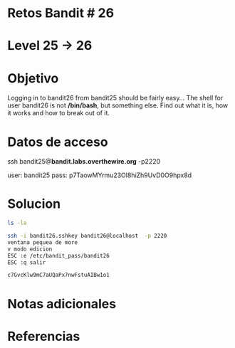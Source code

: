 # Retos Bandit # 26
# Level 25 -> 26

# Objetivo
Logging in to bandit26 from bandit25 should be fairly easy… The shell for user bandit26 is not **/bin/bash**, but something else. Find out what it is, how it works and how to break out of it.

# Datos de acceso
ssh bandit25@**bandit.labs.overthewire.org** -p2220

user: bandit25
pass: p7TaowMYrmu23Ol8hiZh9UvD0O9hpx8d

# Solucion 
```bash
ls -la

ssh -i bandit26.sshkey bandit26@localhost  -p 2220
ventana pequea de more
v modo edicion
ESC :e /etc/bandit_pass/bandit26
ESC :q salir

c7GvcKlw9mC7aUQaPx7nwFstuAIBw1o1
```


# Notas adicionales


# Referencias 
